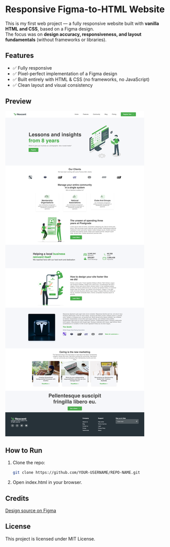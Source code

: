 # Responsive Figma-to-HTML Website

This is my first web project — a fully responsive website built with **vanilla HTML and CSS**, based on a Figma design.  
The focus was on **design accuracy, responsiveness, and layout fundamentals** (without frameworks or libraries).

## Features

- ✅ Fully responsive
- ✅ Pixel-perfect implementation of a Figma design
- ✅ Built entirely with HTML & CSS (no frameworks, no JavaScript)  
- ✅ Clean layout and visual consistency  

## Preview

![Landing Page](./media/landing_page.html.png)

## How to Run

1. Clone the repo:
   ```bash
   git clone https://github.com/YOUR-USERNAME/REPO-NAME.git
2. Open index.html in your browser. 

## Credits 
[Design source on Figma](https://www.figma.com/community/file/1222060007934600841/minimal-landing-page-design-website-home-page-design-agency-website-ui-design)

## License 
This project is licensed under MIT License. 
